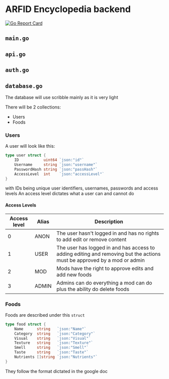 # ARFID Encyclopedia backend

[![Go Report Card](https://goreportcard.com/badge/github.com/ARFID-Encyclopedia/backend)](https://goreportcard.com/report/github.com/ARFID-Encyclopedia/backend)

## `main.go`

## `api.go`

## `auth.go`

## `database.go`

The database will use scribble mainly as it is very light

There will be 2 collections:
* Users
* Foods

### Users

A user will look like this:
```go
type user struct {
	ID           uint64 `json:"id"`
	Username     string `json:"username"`
	PasswordHash string `json:"passHash"`
	AccessLevel  int    `json:"accessLevel"`
}
```

with IDs being unique user identifiers, usernames, passwords and access levels
An access level dictates what a user can and cannot do

#### Access Levels

| Access level | Alias | Description |
|--------------|-------|-------------|
| 0            | ANON  | The user hasn't logged in and has no rights to add edit or remove content |
| 1            | USER  | The user has logged in and has access to adding editing and removing but the actions must be approved by a mod or admin |
| 2            | MOD   | Mods have the right to approve edits and add new foods |
| 3            | ADMIN | Admins can do everything a mod can do plus the ability do delete foods |

### Foods

Foods are described under this `struct`
```go
type food struct {
	Name      string   `json:"Name"`
	Category  string   `json:"Category"`
	Visual    string   `json:"Visual"`
	Texture   string   `json:"Texture"`
	Smell     string   `json:"Smell"`
	Taste     string   `json:"Taste"`
	Nutrients []string `json:"Nutrients"`
}
```

They follow the format dictated in the google doc